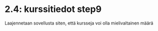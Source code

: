 # 2.4: kurssitiedot step9
Laajennetaan sovellusta siten, että kursseja voi olla mielivaltainen määrä